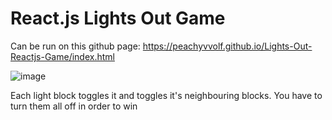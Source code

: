 # React.js Lights Out Game
Can be run on this github page: https://peachyvvolf.github.io/Lights-Out-Reactjs-Game/index.html

![image](https://user-images.githubusercontent.com/58062082/131128370-788d5219-415a-4288-abd5-223179c53be9.png)

Each light block toggles it and toggles it's neighbouring blocks. You have to turn them all off in order to win
